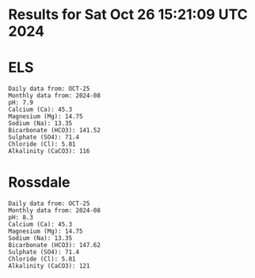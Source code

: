 # Results for Sat Oct 26 15:21:09 UTC 2024
# ELS
```
Daily data from: OCT-25
Monthly data from: 2024-08
pH: 7.9
Calcium (Ca): 45.3
Magnesium (Mg): 14.75
Sodium (Na): 13.35
Bicarbonate (HCO3): 141.52
Sulphate (SO4): 71.4
Chloride (Cl): 5.81
Alkalinity (CaCO3): 116
```
# Rossdale
```
Daily data from: OCT-25
Monthly data from: 2024-08
pH: 8.3
Calcium (Ca): 45.3
Magnesium (Mg): 14.75
Sodium (Na): 13.35
Bicarbonate (HCO3): 147.62
Sulphate (SO4): 71.4
Chloride (Cl): 5.81
Alkalinity (CaCO3): 121
```

